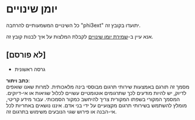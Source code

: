 # יומן שינויים

כל השינויים המשמעותיים להרחבה "phi3ext" יתועדו בקובץ זה.

אנא עיין ב-[שמירת יומן שינויים](http://keepachangelog.com/) לקבלת המלצות על איך לבנות קובץ זה.

## [לא פורסם]

- גרסה ראשונית

**כתב ויתור**:  
מסמך זה תורגם באמצעות שירותי תרגום מבוססי בינה מלאכותית. למרות שאנו שואפים לדיוק, יש להיות מודעים לכך שתרגומים אוטומטיים עשויים לכלול שגיאות או אי-דיוקים. המסמך המקורי בשפתו המקורית צריך להיחשב כמקור הסמכותי. עבור מידע קריטי, מומלץ להשתמש בשירותי תרגום מקצועיים על ידי בני אדם. איננו נושאים באחריות לכל אי-הבנה או פירוש שגוי הנובעים משימוש בתרגום זה.